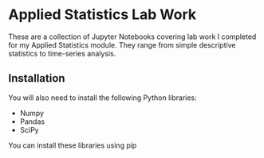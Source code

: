 # Applied Statistics Lab Work

These are a collection of Jupyter Notebooks covering lab work I completed for my Applied Statistics module. They range from simple descriptive statistics to time-series analysis.

## Installation

You will also need to install the following Python libraries:

- Numpy
- Pandas
- SciPy

You can install these libraries using pip